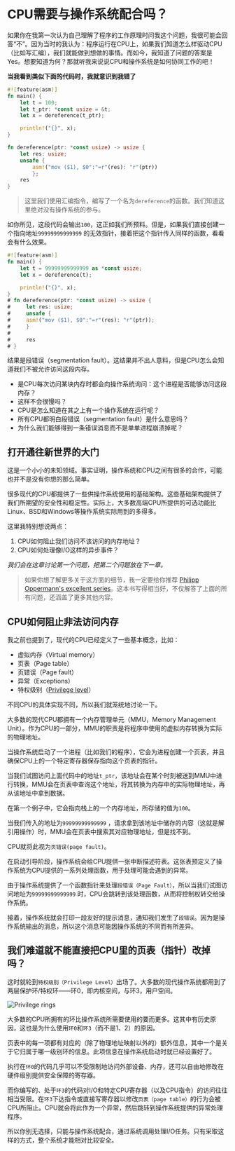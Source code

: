 # CPU需要与操作系统配合吗？

如果你在我第一次认为自己理解了程序的工作原理时问我这个问题，我很可能会回答“不”。因为当时的我认为：程序运行在CPU上，如果我们知道怎么样驱动CPU（比如写汇编），我们就能做到想做的事情。而如今，我知道了问题的答案是Yes。想要知道为何？那就听我来说说CPU和操作系统是如何协同工作的吧！

**当我看到类似下面的代码时，我就意识到我错了**

```rust
#![feature(asm)]
fn main() {
    let t = 100;
    let t_ptr: *const usize = &t;
    let x = dereference(t_ptr);

    println!("{}", x);
}

fn dereference(ptr: *const usize) -> usize {
    let res: usize;
    unsafe {
        asm!("mov ($1), $0":"=r"(res): "r"(ptr))
        };
    res
}
```

> 这里我们使用汇编指令，编写了一个名为`dereference`的函数。我们知道这里绝对没有操作系统的参与。

如你所见，这段代码会输出`100`，这正如我们所预料。但是，如果我们直接创建一个指向地址`99999999999999` 的无效指针，接着把这个指针传入同样的函数，看看会有什么效果。

```rust
#![feature(asm)]
fn main() {
    let t = 99999999999999 as *const usize;
    let x = dereference(t);

    println!("{}", x);
}
# fn dereference(ptr: *const usize) -> usize {
#     let res: usize;
#     unsafe {
#     asm!("mov ($1), $0":"=r"(res): "r"(ptr));
#     }
#
#     res
# }
```
结果是段错误（segmentation fault）。这结果并不出人意料，但是CPU怎么会知道我们不被允许访问这段内存。

- 是CPU每次访问某块内存时都会向操作系统询问：这个进程是否能够访问这段内存？
- 这样不会很慢吗？
- CPU是怎么知道在其之上有一个操作系统在运行呢？
- 所有CPU都明白段错误（segmentation fault）是什么意思吗？
- 为什么我们能够得到一条错误消息而不是单单进程崩溃掉呢？

## 打开通往新世界的大门

这是一个小小的未知领域。事实证明，操作系统和CPU之间有很多的合作，可能也并不是没有你想的那么简单。

很多现代的CPU都提供了一些供操作系统使用的基础架构。这些基础架构提供了我们所期望的安全性和稳定性。实际上，大多数高端CPU所提供的可选功能比Linux、BSD和Windows等操作系统实际用到的多得多。

这里我特别想说两点：

1. CPU如何阻止我们访问不该访问的内存地址？
2. CPU如何处理像I/O这样的异步事件？

_我们会在这章讨论第一个问题，把第二个问题放在下一章。_

> 如果你想了解更多关于这方面的细节，我一定要给你推荐 [Philipp Oppermann's excellent series](https://os.phil-opp.com/)。这本书写得相当好，不仅解答了上面的所有问题，还涵盖了更多其他内容。


## CPU如何阻止非法访问内存

我之前也提到了，现代的CPU已经定义了一些基本概念，比如：

- 虚拟内存（Virtual memory）
- 页表（Page table）
- 页错误（Page fault）
- 异常（Exceptions）
- 特权级别（[Privilege level](https://en.wikipedia.org/wiki/Protection_ring)）

不同CPU的具体实现不同，所以我们就笼统地讨论一下。

大多数的现代CPU都拥有一个内存管理单元（MMU，Memory Management Unit）。作为CPU的一部分，MMU的职责是将程序中使用的虚拟内存转换为实际的物理地址。

当操作系统启动了一个进程（比如我们的程序），它会为进程创建一个页表，并且确保CPU上的一个特定寄存器保存指向这个页表的指针。

当我们试图访问上面代码中的地址`t_ptr`，该地址会在某个时刻被送到MMU中进行转换，MMU会在页表中查询这个地址，将其转换为内存中的实际物理地址，再从该地址中拿到数据。

在第一个例子中，它会指向栈上的一个内存地址，所存储的值为`100`。

当我们传入的地址为`99999999999999` ，请求拿到该地址中储存的内容（这就是解引用操作）时，MMU会在页表中搜索其对应物理地址，但是找不到。

CPU就将此视为`页错误(page fault)`。

在启动引导阶段，操作系统会给CPU提供一张中断描述符表。这张表预定义了操作系统为CPU提供的一系列处理函数，用于处理可能会遇到的异常。

由于操作系统提供了一个函数指针来处理`段错误（Page Fault）`，所以当我们试图访问地址为`99999999999999` 时，CPU会跳转到该处理函数，从而将控制权转交给操作系统。

接着，操作系统就会打印一段友好的提示消息，通知我们发生了`段错误`。因为是操作系统输出的消息，所以这个消息可能因操作系统的不同而有所差异。

## 我们难道就不能直接把CPU里的页表（指针）改掉吗？

这时就轮到`特权级别（Privilege Level）`出场了。大多数的现代操作系统都用到了两层保护环/特权环——环0，即内核空间，与环3，用户空间。

![Privilege rings](./images/priv_rings.png)

大多数的CPU所拥有的环比操作系统所需要使用的要而更多。这其中有历史原因，这也是为什么使用`环0`和`环3`（而不是1、2）的原因。

页表中的每一项都有对应的（除了物理地址映射以外的）额外信息，其中一个是关于它归属于哪一级别环的信息。此项信息在操作系统启动时就已经设置好了。

执行在`环0`的代码几乎可以不受限制地访问外部设备、内存，还可以自由地修改在硬件级别提供安全保障的寄存器。

而你编写的、处于`环3`的代码对I/O和特定CPU寄存器（以及CPU指令）的访问往往相当受限。在`环3`下达指令或直接写寄存器以修改`页表（page table）`的行为会被CPU所阻止。CPU就会将此作为一个异常，然后跳转到操作系统提供的异常处理程序。

所以你别无选择，只能与操作系统配合，通过系统调用处理I/O任务。只有采取这样的方式，整个系统才能相对比较安全。